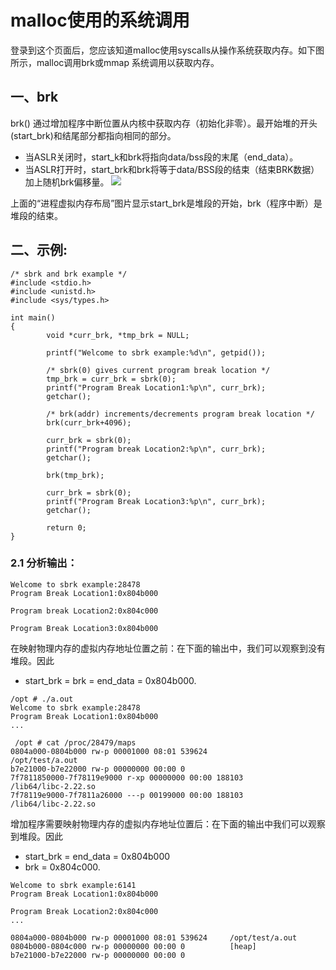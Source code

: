 # malloc使用的系统调用
登录到这个页面后，您应该知道malloc使用syscalls从操作系统获取内存。如下图所示，malloc调用brk或mmap 系统调用以获取内存。
## 一、brk
brk() 通过增加程序中断位置从内核中获取内存（初始化非零）。最开始堆的开头(start_brk)和结尾部分都指向相同的部分。
- 当ASLR关闭时，start_k和brk将指向data/bss段的末尾（end_data）。
- 当ASLR打开时，start_brk和brk将等于data/BSS段的结束（结束BRK数据）加上随机brk偏移量。
![](http://static.duartes.org/img/blogPosts/linuxFlexibleAddressSpaceLayout.png)

上面的“进程虚拟内存布局”图片显示start_brk是堆段的开始，brk（程序中断）是堆段的结束。
## 二、示例:
```Shell
/* sbrk and brk example */
#include <stdio.h>
#include <unistd.h>
#include <sys/types.h>

int main()
{
        void *curr_brk, *tmp_brk = NULL;

        printf("Welcome to sbrk example:%d\n", getpid());

        /* sbrk(0) gives current program break location */
        tmp_brk = curr_brk = sbrk(0);
        printf("Program Break Location1:%p\n", curr_brk);
        getchar();

        /* brk(addr) increments/decrements program break location */
        brk(curr_brk+4096);

        curr_brk = sbrk(0);
        printf("Program break Location2:%p\n", curr_brk);
        getchar();

        brk(tmp_brk);

        curr_brk = sbrk(0);
        printf("Program Break Location3:%p\n", curr_brk);
        getchar();

        return 0;
}
```
### 2.1 分析输出：
```Shell
Welcome to sbrk example:28478
Program Break Location1:0x804b000

Program break Location2:0x804c000

Program Break Location3:0x804b000
```
在映射物理内存的虚拟内存地址位置之前：在下面的输出中，我们可以观察到没有堆段。因此
- start_brk = brk = end_data = 0x804b000.
```Shell
/opt # ./a.out
Welcome to sbrk example:28478
Program Break Location1:0x804b000
...

 /opt # cat /proc/28479/maps
0804a000-0804b000 rw-p 00001000 08:01 539624                     /opt/test/a.out
b7e21000-b7e22000 rw-p 00000000 00:00 0 
7f7811850000-7f78119e9000 r-xp 00000000 00:00 188103             /lib64/libc-2.22.so
7f78119e9000-7f7811a26000 ---p 00199000 00:00 188103             /lib64/libc-2.22.so
```
增加程序需要映射物理内存的虚拟内存地址位置后：在下面的输出中我们可以观察到堆段。因此
- start_brk = end_data = 0x804b000
- brk = 0x804c000.
```Shell
Welcome to sbrk example:6141
Program Break Location1:0x804b000

Program Break Location2:0x804c000
...

0804a000-0804b000 rw-p 00001000 08:01 539624     /opt/test/a.out
0804b000-0804c000 rw-p 00000000 00:00 0          [heap]
b7e21000-b7e22000 rw-p 00000000 00:00 0 
```
